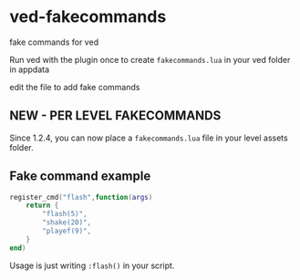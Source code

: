 # ved-fakecommands
fake commands for ved

Run ved with the plugin once to create `fakecommands.lua` in your ved folder in appdata

edit the file to add fake commands

## NEW - PER LEVEL FAKECOMMANDS

Since 1.2.4, you can now place a `fakecommands.lua` file in your level assets folder.

## Fake command example

```lua
register_cmd("flash",function(args)
    return {
        "flash(5)",
        "shake(20)",
        "playef(9)",
    }
end)
```

Usage is just writing `:flash()` in your script.
